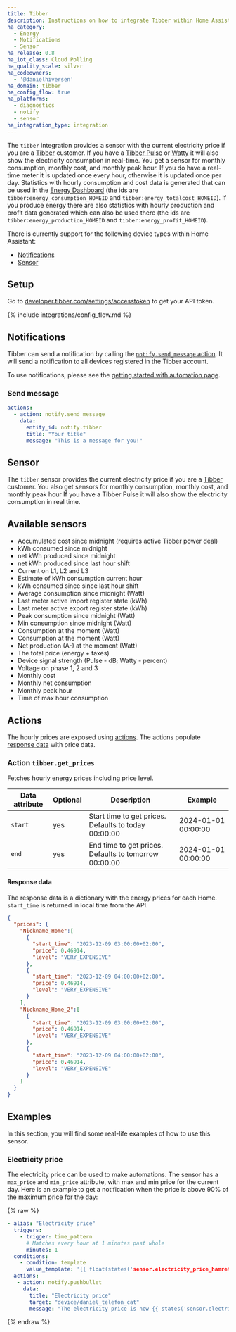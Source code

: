 ```yaml
---
title: Tibber
description: Instructions on how to integrate Tibber within Home Assistant.
ha_category:
  - Energy
  - Notifications
  - Sensor
ha_release: 0.8
ha_iot_class: Cloud Polling
ha_quality_scale: silver
ha_codeowners:
  - '@danielhiversen'
ha_domain: tibber
ha_config_flow: true
ha_platforms:
  - diagnostics
  - notify
  - sensor
ha_integration_type: integration
---
```


The `tibber` integration provides a sensor with the current electricity price if you are a [Tibber](https://tibber.com/) customer.
If you have a [Tibber Pulse](https://tibber.com/no/store/produkt/pulse) or [Watty](https://tibber.com/se/store/produkt/watty-smart-energimatare) it will also show the electricity consumption in real-time. You get a sensor for monthly consumption, monthly cost, and monthly peak hour. If you do have a real-time meter it is updated once every hour, otherwise it is updated once per day. Statistics with hourly consumption and cost data is generated that can be used in the [Energy Dashboard](/docs/energy/) (the ids are `tibber:energy_consumption_HOMEID` and `tibber:energy_totalcost_HOMEID`). If you produce energy there are also statistics with hourly production and profit data generated which can also be used there (the ids are `tibber:energy_production_HOMEID` and `tibber:energy_profit_HOMEID`).

There is currently support for the following device types within Home Assistant:

- [Notifications](#notifications)
- [Sensor](#sensor)

## Setup

Go to [developer.tibber.com/settings/accesstoken](https://developer.tibber.com/settings/accesstoken) to get your API token.

{% include integrations/config_flow.md %}

## Notifications

Tibber can send a notification by calling the [`notify.send_message` action](/integrations/notify/). It will send a notification to all devices registered in the Tibber account.

To use notifications, please see the [getting started with automation page](/getting-started/automation/).

### Send message

```yaml
actions:
  - action: notify.send_message
    data:
      entity_id: notify.tibber
      title: "Your title"
      message: "This is a message for you!"
```

## Sensor

The `tibber` sensor provides the current electricity price if you are a [Tibber](https://tibber.com/) customer.
You also get sensors for monthly consumption, monthly cost, and monthly peak hour
If you have a Tibber Pulse it will also show the electricity consumption in real time.

## Available sensors

- Accumulated cost since midnight (requires active Tibber power deal)
- kWh consumed since midnight
- net kWh produced since midnight
- net kWh produced since last hour shift
- Current on L1, L2 and L3
- Estimate of kWh consumption current hour
- kWh consumed since since last hour shift
- Average consumption since midnight (Watt)
- Last meter active import register state (kWh)
- Last meter active export register state (kWh)
- Peak consumption since midnight (Watt)
- Min consumption since midnight (Watt)
- Consumption at the moment (Watt)
- Consumption at the moment (Watt)
- Net production (A-) at the moment (Watt)
- The total price (energy + taxes)
- Device signal strength (Pulse - dB; Watty - percent)
- Voltage on phase 1, 2 and 3
- Monthly cost
- Monthly net consumption
- Monthly peak hour
- Time of max hour consumption

</div>

## Actions

The hourly prices are exposed using [actions](/docs/scripts/perform-actions/). The actions populate [response data](/docs/scripts/perform-actions#use-templates-to-handle-response-data) with price data.

### Action `tibber.get_prices`

Fetches hourly energy prices including price level.

| Data attribute | Optional | Description                                           | Example             |
| -------------- | -------- | ----------------------------------------------------- | ------------------- |
| `start`        | yes      | Start time to get prices. Defaults to today 00:00:00  | 2024-01-01 00:00:00 |
| `end`          | yes      | End time to get prices. Defaults to tomorrow 00:00:00 | 2024-01-01 00:00:00 |

#### Response data

The response data is a dictionary with the energy prices for each Home. `start_time` is returned in local time from the API.

```json
{
  "prices": {
    "Nickname_Home":[
      {
        "start_time": "2023-12-09 03:00:00+02:00",
        "price": 0.46914,
        "level": "VERY_EXPENSIVE"
      },
      {
        "start_time": "2023-12-09 04:00:00+02:00",
        "price": 0.46914,
        "level": "VERY_EXPENSIVE"
      }
    ],
    "Nickname_Home_2":[
      {
        "start_time": "2023-12-09 03:00:00+02:00",
        "price": 0.46914,
        "level": "VERY_EXPENSIVE"
      },
      {
        "start_time": "2023-12-09 04:00:00+02:00",
        "price": 0.46914,
        "level": "VERY_EXPENSIVE"
      }
    ]
  }
}
```

## Examples

In this section, you will find some real-life examples of how to use this sensor.

### Electricity price

The electricity price can be used to make automations. The sensor has a `max_price` and `min_price` attribute, with max and min price for the current day. Here is an example to get a notification when the price is above 90% of the maximum price for the day:

{% raw %}

```yaml
- alias: "Electricity price"
  triggers:
    - trigger: time_pattern
      # Matches every hour at 1 minutes past whole
      minutes: 1
  conditions:
    - condition: template
      value_template: '{{ float(states('sensor.electricity_price_hamretunet_10')) > 0.9 * float(state_attr('sensor.electricity_price_hamretunet_10', 'max_price')) }}'
  actions:
   - action: notify.pushbullet
     data:
       title: "Electricity price"
       target: "device/daniel_telefon_cat"
       message: "The electricity price is now {{ states('sensor.electricity_price_hamretunet_10') }}"
```

{% endraw %}
